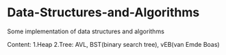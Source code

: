# Data-Structures-and-Algorithms 
Some implementation of data structures and algorithms

Content:
    1.Heap
    2.Tree:
        AVL, 
        BST(binary search tree), 
        vEB(van Emde Boas)
